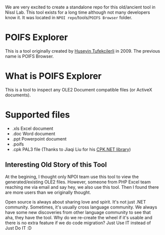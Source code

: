 We are very excited to create a standalone repo for this old/ancient tool in Nissl Lab. This tool exists for a long time although not many developers know it. It was located in `NPOI repo`/tools/`POIFS Browser` folder. 

# POIFS Explorer

This is a tool originally created by [Huseyin Tufekcilerli](https://github.com/huseyint) in 2009. The previous name is POIFS Browser.

# What is POIFS Explorer

This is a tool to inspect any OLE2 Document compatible files (or ActiveX documents). 

# Supported files
- .xls Excel document
- .doc Word document
- .ppt Powerpoint document
- .poifs
- .cpk PAL3 file (Thanks to Jiaqi Liu for his [CPK.NET library](https://github.com/0x7c13/Cpk.Net))

## Interesting Old Story of this Tool
At the begining, I thought only NPOI team use this tool to view the generated/existing OLE2 files. However, someone from PHP Excel team reaching me via email and say hey, we also use this tool. Then I found there are more users than we originally thought. 

Open source is always about sharing love and spirit. It's not just .NET community. Sometimes, it's usually cross language community. We always have some new discoveries from other language community to see that aha, they have the tool. Why do we re-create the wheel if it's usable and there is no extra feature if we do code migration? Just Use IT instead of Just Do IT :D

